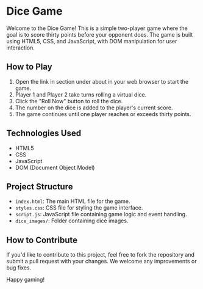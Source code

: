 # Dice Game

Welcome to the Dice Game! This is a simple two-player game where the goal is to score thirty points before your opponent does. The game is built using HTML5, CSS, and JavaScript, with DOM manipulation for user interaction.

## How to Play

1. Open the link in section under about in your web browser to start the game.
2. Player 1 and Player 2 take turns rolling a virtual dice.
3. Click the "Roll Now" button to roll the dice.
4. The number on the dice is added to the player's current score.
5. The game continues until one player reaches or exceeds thirty points.

## Technologies Used

- HTML5
- CSS
- JavaScript
- DOM (Document Object Model)

## Project Structure

- `index.html`: The main HTML file for the game.
- `styles.css`: CSS file for styling the game interface.
- `script.js`: JavaScript file containing game logic and event handling.
- `dice_images/`: Folder containing dice images.

## How to Contribute

If you'd like to contribute to this project, feel free to fork the repository and submit a pull request with your changes. We welcome any improvements or bug fixes.

Happy gaming!
